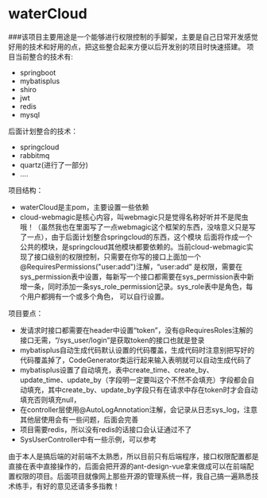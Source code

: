 # waterCloud
###该项目主要用途是一个能够进行权限控制的手脚架，主要是自己日常开发感觉好用的技术和好用的点，把这些整合起来方便以后开发别的项目时快速搭建。
项目当前整合的技术有:
- springboot
- mybatisplus
- shiro
- jwt
- redis
- mysql

后面计划整合的技术：
- springcloud
- rabbitmq
- quartz(进行了一部分)
- ....

项目结构：
- waterCloud是主pom，主要设置一些依赖 
- cloud-webmagic是核心内容，叫webmagic只是觉得名称好听并不是爬虫哦！（虽然我也在里面写了一点webmagic这个框架的东西，没啥意义只是写了一点），由于后面计划整合springcloud的东西，这个模块
后面将作成一个公共的模块，是springcloud其他模块都要依赖的。当前cloud-webmagic实现了接口级别的权限控制，只需要在你写的接口上面加一个 @RequiresPermissions("user:add")注解，“user:add”
是权限，需要在sys_permission表中设置，每新写一个接口都需要在sys_permission表中新增一条，同时添加一条sys_role_permission记录。sys_role表中是角色，每个用户都拥有一个或多个角色，
可以自行设置。

项目要点：
- 发请求时接口都需要在header中设置“token”，没有@RequiresRoles注解的接口无需，“/sys_user/login”是获取token的接口也就是登录
- mybatisplus自动生成代码默认设置的代码覆盖，生成代码时注意别把写好的代码覆盖掉了，CodeGenerator类运行起来输入表明就可以自动生成代码了
- mybatisplus设置了自动填充，表中create_time、create_by、update_time、update_by（字段明一定要叫这个不然不会填充）字段都会自动填充，其中create_by、update_by字段只有在请求中存在token时才会自动填充否则填充null，
- 在controller层使用@AutoLogAnnotation注解，会记录从日志sys_log，注意其他层使用会有一些问题，后面会完善
- 项目需要redis，所以没有redis的话接口会认证通过不了
- SysUserController中有一些示例，可以参考

由于本人是搞后端的对前端不太熟悉，所以目前只有后端程序，接口权限配置都是直接在表中直接操作的，后面会把开源的ant-design-vue拿来做成可以在前端配置权限的项目。后面项目就像网上那些开源的管理系统一样，我自己搞一遍熟悉技术练手，有好的意见还请多多指教！

